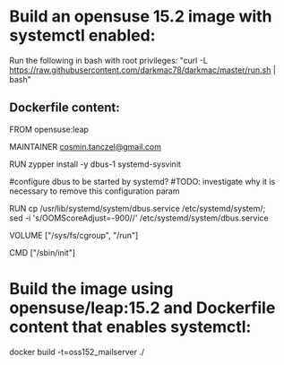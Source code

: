 # Build an opensuse 15.2 image with systemctl enabled:

Run the following in bash with root privileges: 
"curl -L https://raw.githubusercontent.com/darkmac78/darkmac/master/run.sh | bash"

## Dockerfile content:

FROM opensuse:leap

MAINTAINER cosmin.tanczel@gmail.com

RUN zypper install -y dbus-1 systemd-sysvinit

#configure dbus to be started by systemd?
#TODO: investigate why it is necessary to remove this configuration param

RUN cp /usr/lib/systemd/system/dbus.service /etc/systemd/system/; \
    sed -i 's/OOMScoreAdjust=-900//' /etc/systemd/system/dbus.service

VOLUME ["/sys/fs/cgroup", "/run"]

CMD ["/sbin/init"]

# Build the image using opensuse/leap:15.2 and Dockerfile content that enables systemctl:
docker build -t=oss152_mailserver ./
